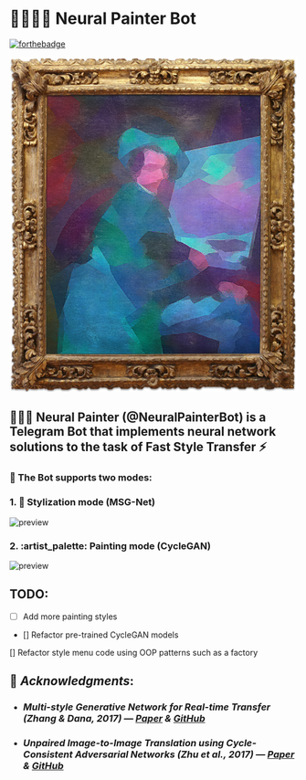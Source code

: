 # :brain::man_artist::robot: **Neural Painter Bot**

[![forthebadge](https://forthebadge.com/images/badges/made-with-crayons.svg)](https://forthebadge.com)

![Portrait of Neural Painter](demos/neural_painter_portrait.jpg)

## :brain::man_artist: Neural Painter (@NeuralPainterBot) is a Telegram Bot that implements neural network solutions to the task of Fast Style Transfer :zap:

### :robot: The Bot supports two modes:

 ### 1. :rainbow: Stylization mode (MSG-Net)
![preview](demos/stylization.gif)

 ### 2. :artist_palette: Painting mode (CycleGAN)
![preview](demos/painting.gif)


## TODO:

- [ ] Add more painting styles

- [] Refactor pre-trained CycleGAN models

[] Refactor style menu code using OOP patterns such as a factory


## :bow: *Acknowledgments*:

- ### *Multi-style Generative Network for Real-time Transfer (Zhang & Dana, 2017) — [Paper](https://arxiv.org/pdf/1703.06953.pdf) & [GitHub](https://github.com/zhanghang1989/PyTorch-Multi-Style-Transfer)*

- ### *Unpaired Image-to-Image Translation using Cycle-Consistent Adversarial Networks (Zhu et al., 2017) — [Paper](https://arxiv.org/pdf/1703.10593.pdf) & [GitHub](https://github.com/junyanz/pytorch-CycleGAN-and-pix2pix)*
